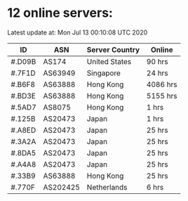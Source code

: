 # 12 online servers:

Latest update at: Mon Jul 13 00:10:08 UTC 2020

| ID | ASN | Server Country | Online |
| -- | --- | -------------- | ------ |
| #.D09B | AS174 | United States | 90 hrs |
| #.7F1D | AS63949 | Singapore | 24 hrs |
| #.B6F8 | AS63888 | Hong Kong | 4086 hrs |
| #.BD3E | AS63888 | Hong Kong | 5155 hrs |
| #.5AD7 | AS8075 | Hong Kong | 1 hrs |
| #.125B | AS20473 | Japan | 1 hrs |
| #.A8ED | AS20473 | Japan | 25 hrs |
| #.3A2A | AS20473 | Japan | 25 hrs |
| #.8DA5 | AS20473 | Japan | 25 hrs |
| #.A4A8 | AS20473 | Japan | 25 hrs |
| #.33B9 | AS63888 | Hong Kong | 25 hrs |
| #.770F | AS202425 | Netherlands | 6 hrs |

